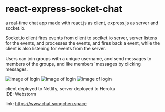 # react-express-socket-chat
a real-time chat app made with react.js as client, express.js as server and socket.io.

Socket.io client fires events from client to sociket.io server, server listens for the events, and processes the events, and fires back a event, while the client is also listening for events from the server.

Users can join groups with a unique username, and send messages to members of the groups, and like members’ messages by clicking messages.

![image of login](https://drive.google.com/uc?export=view&id=1I_HHsXNiq8r84SAS6vUARWCzutD3_AUD)
![image of login](https://drive.google.com/uc?export=view&id=1EqBL7VwogpRlyzwEYn0F--zW7Yr_xtHI)
![image of login](https://drive.google.com/uc?export=view&id=1wuBZX26ra1JnZhlbbctlRl9rQuHbcrz3)

client deployed to Netlify, server deployed to Heroku<br>
IDE: Webstorm

link: https://www.chat.songchen.space
